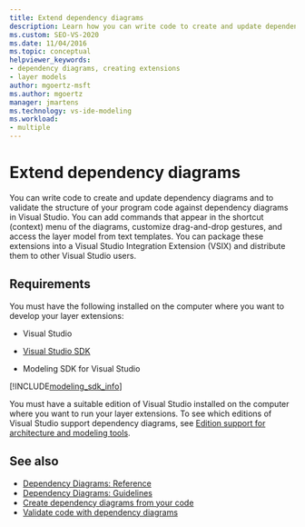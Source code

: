 ```yaml
---
title: Extend dependency diagrams
description: Learn how you can write code to create and update dependency diagrams, and how to validate the structure of your program code against dependency diagrams in Visual Studio.
ms.custom: SEO-VS-2020
ms.date: 11/04/2016
ms.topic: conceptual
helpviewer_keywords:
- dependency diagrams, creating extensions
- layer models
author: mgoertz-msft
ms.author: mgoertz
manager: jmartens
ms.technology: vs-ide-modeling
ms.workload:
- multiple
---
```

# Extend dependency diagrams

You can write code to create and update dependency diagrams and to validate the structure of your program code against dependency diagrams in Visual Studio. You can add commands that appear in the shortcut (context) menu of the diagrams, customize drag-and-drop gestures, and access the layer model from text templates. You can package these extensions into a Visual Studio Integration Extension (VSIX) and distribute them to other Visual Studio users.

## Requirements

You must have the following installed on the computer where you want to develop your layer extensions:

- Visual Studio

- [Visual Studio SDK](../extensibility/visual-studio-sdk.md)

- Modeling SDK for Visual Studio

[!INCLUDE[modeling_sdk_info](includes/modeling_sdk_info.md)]

You must have a suitable edition of Visual Studio installed on the computer where you want to run your layer extensions. To see which editions of Visual Studio support dependency diagrams, see [Edition support for architecture and modeling tools](../modeling/analyze-and-model-your-architecture.md#VersionSupport).

## See also

- [Dependency Diagrams: Reference](../modeling/layer-diagrams-reference.md)
- [Dependency Diagrams: Guidelines](../modeling/layer-diagrams-guidelines.md)
- [Create dependency diagrams from your code](../modeling/create-layer-diagrams-from-your-code.md)
- [Validate code with dependency diagrams](../modeling/validate-code-with-layer-diagrams.md)
